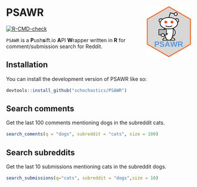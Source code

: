 
<!-- README.md is generated from README.Rmd. Please edit that file -->

# PSAWR <img src="man/figures/logo.png" align="right"/>

<!-- badges: start -->

[![R-CMD-check](https://github.com/schochastics/PSAWR/actions/workflows/R-CMD-check.yaml/badge.svg)](https://github.com/schochastics/PSAWR/actions/workflows/R-CMD-check.yaml)
<!-- badges: end -->

`PSAWR` is a **P**ush**s**ift.io **A**PI **W**rapper written in **R**
for comment/submission search for Reddit.

## Installation

You can install the development version of PSAWR like so:

``` r
devtools::install_github("schochastics/PSAWR")
```

## Search comments

Get the last 100 comments mentioning dogs in the subreddit cats.

``` r
search_coments(q = "dogs", subreddit = "cats", size = 100)
```

## Search subreddits

Get the last 10 submissions mentioning cats in the subreddit dogs.

``` r
search_submissions(q="cats", subreddit = "dogs",size = 10)
```
